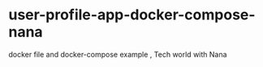 # user-profile-app-docker-compose-nana
docker file and docker-compose example , Tech world with Nana
